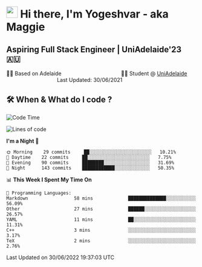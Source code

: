 <h1><img src="https://emojis.slackmojis.com/emojis/images/1531849430/4246/blob-sunglasses.gif?1531849430" width="30"/> Hi there, I'm Yogeshvar - aka Maggie</h1>

## Aspiring Full Stack Engineer | UniAdelaide'23 🇦🇺  
🏂🏻  Based on Adelaide &nbsp;&nbsp;&nbsp;&nbsp;&nbsp;&nbsp;&nbsp;&nbsp;&nbsp;&nbsp;&nbsp;&nbsp;&nbsp;&nbsp;&nbsp;&nbsp;&nbsp;&nbsp;&nbsp;&nbsp;&nbsp;&nbsp;&nbsp;&nbsp;&nbsp;&nbsp;&nbsp;&nbsp;&nbsp;&nbsp;&nbsp;&nbsp;&nbsp;&nbsp;&nbsp;&nbsp;&nbsp;&nbsp;&nbsp;👨‍💻 Student @ [UniAdelaide](https://www.adelaide.edu.au)   &nbsp;&nbsp;&nbsp;&nbsp;&nbsp;&nbsp;&nbsp;&nbsp;&nbsp;&nbsp;&nbsp;&nbsp;&nbsp;&nbsp;&nbsp;&nbsp;&nbsp;&nbsp;&nbsp;&nbsp;&nbsp;&nbsp;&nbsp;&nbsp;&nbsp;&nbsp;&nbsp;&nbsp;&nbsp;&nbsp;&nbsp;&nbsp; &nbsp;Last Updated: 30/06/2021

## 🛠 When & What do I code ?  

<!--START_SECTION:waka-->
![Code Time](http://img.shields.io/badge/Code%20Time-1%2C582%20hrs%2051%20mins-blue)

![Lines of code](https://img.shields.io/badge/From%20Hello%20World%20I%27ve%20Written-4%20Million%20lines%20of%20code-blue)

**I'm a Night 🦉** 

```text
🌞 Morning    29 commits     ██░░░░░░░░░░░░░░░░░░░░░░░   10.21% 
🌆 Daytime    22 commits     ██░░░░░░░░░░░░░░░░░░░░░░░   7.75% 
🌃 Evening    90 commits     ████████░░░░░░░░░░░░░░░░░   31.69% 
🌙 Night      143 commits    ████████████░░░░░░░░░░░░░   50.35%

```


📊 **This Week I Spent My Time On** 

```text
💬 Programming Languages: 
Markdown                 58 mins             ██████████████░░░░░░░░░░░   56.09% 
Other                    27 mins             ██████░░░░░░░░░░░░░░░░░░░   26.57% 
YAML                     11 mins             ██░░░░░░░░░░░░░░░░░░░░░░░   11.31% 
C++                      3 mins              ░░░░░░░░░░░░░░░░░░░░░░░░░   3.17% 
TeX                      2 mins              ░░░░░░░░░░░░░░░░░░░░░░░░░   2.76%

```


 Last Updated on 30/06/2022 19:37:03 UTC
<!--END_SECTION:waka-->
